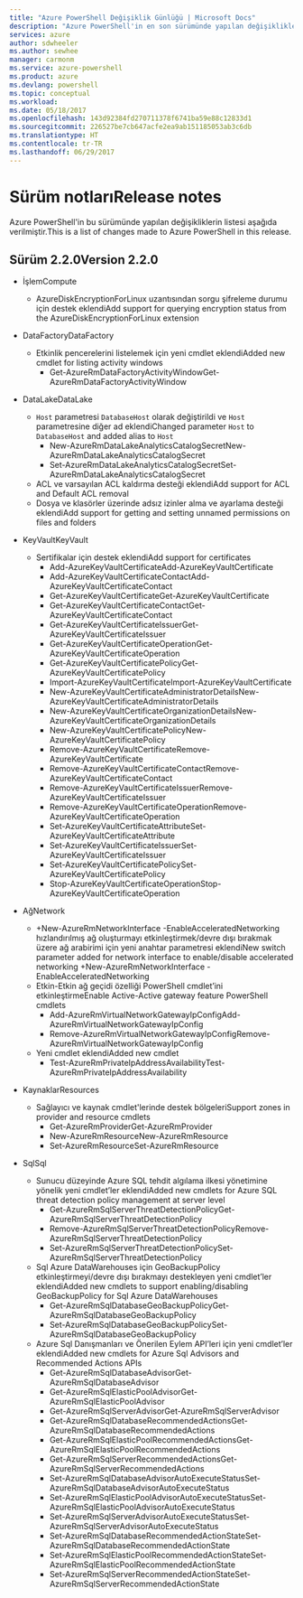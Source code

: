 ```yaml
---
title: "Azure PowerShell Değişiklik Günlüğü | Microsoft Docs"
description: "Azure PowerShell'in en son sürümünde yapılan değişikliklerin geçmişi aşağıda verilmiştir."
services: azure
author: sdwheeler
ms.author: sewhee
manager: carmonm
ms.service: azure-powershell
ms.product: azure
ms.devlang: powershell
ms.topic: conceptual
ms.workload: 
ms.date: 05/18/2017
ms.openlocfilehash: 143d92384fd270711378f6741ba59e88c12833d1
ms.sourcegitcommit: 226527be7cb647acfe2ea9ab151185053ab3c6db
ms.translationtype: HT
ms.contentlocale: tr-TR
ms.lasthandoff: 06/29/2017
---
```

# <a name="release-notes"></a><span data-ttu-id="07aee-103">Sürüm notları</span><span class="sxs-lookup"><span data-stu-id="07aee-103">Release notes</span></span>

<span data-ttu-id="07aee-104">Azure PowerShell'in bu sürümünde yapılan değişikliklerin listesi aşağıda verilmiştir.</span><span class="sxs-lookup"><span data-stu-id="07aee-104">This is a list of changes made to Azure PowerShell in this release.</span></span>

## <a name="version-220"></a><span data-ttu-id="07aee-105">Sürüm 2.2.0</span><span class="sxs-lookup"><span data-stu-id="07aee-105">Version 2.2.0</span></span>
* <span data-ttu-id="07aee-106">İşlem</span><span class="sxs-lookup"><span data-stu-id="07aee-106">Compute</span></span>
  - <span data-ttu-id="07aee-107">AzureDiskEncryptionForLinux uzantısından sorgu şifreleme durumu için destek eklendi</span><span class="sxs-lookup"><span data-stu-id="07aee-107">Add support for querying encryption status from the AzureDiskEncryptionForLinux extension</span></span>
* <span data-ttu-id="07aee-108">DataFactory</span><span class="sxs-lookup"><span data-stu-id="07aee-108">DataFactory</span></span>
  - <span data-ttu-id="07aee-109">Etkinlik pencerelerini listelemek için yeni cmdlet eklendi</span><span class="sxs-lookup"><span data-stu-id="07aee-109">Added new cmdlet for listing activity windows</span></span>
    + <span data-ttu-id="07aee-110">Get-AzureRmDataFactoryActivityWindow</span><span class="sxs-lookup"><span data-stu-id="07aee-110">Get-AzureRmDataFactoryActivityWindow</span></span>
* <span data-ttu-id="07aee-111">DataLake</span><span class="sxs-lookup"><span data-stu-id="07aee-111">DataLake</span></span>
  - <span data-ttu-id="07aee-112">`Host` parametresi `DatabaseHost` olarak değiştirildi ve `Host` parametresine diğer ad eklendi</span><span class="sxs-lookup"><span data-stu-id="07aee-112">Changed parameter `Host` to `DatabaseHost` and added alias to `Host`</span></span>
    + <span data-ttu-id="07aee-113">New-AzureRmDataLakeAnalyticsCatalogSecret</span><span class="sxs-lookup"><span data-stu-id="07aee-113">New-AzureRmDataLakeAnalyticsCatalogSecret</span></span>
    + <span data-ttu-id="07aee-114">Set-AzureRmDataLakeAnalyticsCatalogSecret</span><span class="sxs-lookup"><span data-stu-id="07aee-114">Set-AzureRmDataLakeAnalyticsCatalogSecret</span></span>
  - <span data-ttu-id="07aee-115">ACL ve varsayılan ACL kaldırma desteği eklendi</span><span class="sxs-lookup"><span data-stu-id="07aee-115">Add support for ACL and Default ACL removal</span></span>
  - <span data-ttu-id="07aee-116">Dosya ve klasörler üzerinde adsız izinler alma ve ayarlama desteği eklendi</span><span class="sxs-lookup"><span data-stu-id="07aee-116">Add support for getting and setting unnamed permissions on files and folders</span></span>
* <span data-ttu-id="07aee-117">KeyVault</span><span class="sxs-lookup"><span data-stu-id="07aee-117">KeyVault</span></span>
  - <span data-ttu-id="07aee-118">Sertifikalar için destek eklendi</span><span class="sxs-lookup"><span data-stu-id="07aee-118">Add support for certificates</span></span>
    + <span data-ttu-id="07aee-119">Add-AzureKeyVaultCertificate</span><span class="sxs-lookup"><span data-stu-id="07aee-119">Add-AzureKeyVaultCertificate</span></span>
    + <span data-ttu-id="07aee-120">Add-AzureKeyVaultCertificateContact</span><span class="sxs-lookup"><span data-stu-id="07aee-120">Add-AzureKeyVaultCertificateContact</span></span>
    + <span data-ttu-id="07aee-121">Get-AzureKeyVaultCertificate</span><span class="sxs-lookup"><span data-stu-id="07aee-121">Get-AzureKeyVaultCertificate</span></span>
    + <span data-ttu-id="07aee-122">Get-AzureKeyVaultCertificateContact</span><span class="sxs-lookup"><span data-stu-id="07aee-122">Get-AzureKeyVaultCertificateContact</span></span>
    + <span data-ttu-id="07aee-123">Get-AzureKeyVaultCertificateIssuer</span><span class="sxs-lookup"><span data-stu-id="07aee-123">Get-AzureKeyVaultCertificateIssuer</span></span>
    + <span data-ttu-id="07aee-124">Get-AzureKeyVaultCertificateOperation</span><span class="sxs-lookup"><span data-stu-id="07aee-124">Get-AzureKeyVaultCertificateOperation</span></span>
    + <span data-ttu-id="07aee-125">Get-AzureKeyVaultCertificatePolicy</span><span class="sxs-lookup"><span data-stu-id="07aee-125">Get-AzureKeyVaultCertificatePolicy</span></span>
    + <span data-ttu-id="07aee-126">Import-AzureKeyVaultCertificate</span><span class="sxs-lookup"><span data-stu-id="07aee-126">Import-AzureKeyVaultCertificate</span></span>
    + <span data-ttu-id="07aee-127">New-AzureKeyVaultCertificateAdministratorDetails</span><span class="sxs-lookup"><span data-stu-id="07aee-127">New-AzureKeyVaultCertificateAdministratorDetails</span></span>
    + <span data-ttu-id="07aee-128">New-AzureKeyVaultCertificateOrganizationDetails</span><span class="sxs-lookup"><span data-stu-id="07aee-128">New-AzureKeyVaultCertificateOrganizationDetails</span></span>
    + <span data-ttu-id="07aee-129">New-AzureKeyVaultCertificatePolicy</span><span class="sxs-lookup"><span data-stu-id="07aee-129">New-AzureKeyVaultCertificatePolicy</span></span>
    + <span data-ttu-id="07aee-130">Remove-AzureKeyVaultCertificate</span><span class="sxs-lookup"><span data-stu-id="07aee-130">Remove-AzureKeyVaultCertificate</span></span>
    + <span data-ttu-id="07aee-131">Remove-AzureKeyVaultCertificateContact</span><span class="sxs-lookup"><span data-stu-id="07aee-131">Remove-AzureKeyVaultCertificateContact</span></span>
    + <span data-ttu-id="07aee-132">Remove-AzureKeyVaultCertificateIssuer</span><span class="sxs-lookup"><span data-stu-id="07aee-132">Remove-AzureKeyVaultCertificateIssuer</span></span>
    + <span data-ttu-id="07aee-133">Remove-AzureKeyVaultCertificateOperation</span><span class="sxs-lookup"><span data-stu-id="07aee-133">Remove-AzureKeyVaultCertificateOperation</span></span>
    + <span data-ttu-id="07aee-134">Set-AzureKeyVaultCertificateAttribute</span><span class="sxs-lookup"><span data-stu-id="07aee-134">Set-AzureKeyVaultCertificateAttribute</span></span>
    + <span data-ttu-id="07aee-135">Set-AzureKeyVaultCertificateIssuer</span><span class="sxs-lookup"><span data-stu-id="07aee-135">Set-AzureKeyVaultCertificateIssuer</span></span>
    + <span data-ttu-id="07aee-136">Set-AzureKeyVaultCertificatePolicy</span><span class="sxs-lookup"><span data-stu-id="07aee-136">Set-AzureKeyVaultCertificatePolicy</span></span>
    + <span data-ttu-id="07aee-137">Stop-AzureKeyVaultCertificateOperation</span><span class="sxs-lookup"><span data-stu-id="07aee-137">Stop-AzureKeyVaultCertificateOperation</span></span>
* <span data-ttu-id="07aee-138">Ağ</span><span class="sxs-lookup"><span data-stu-id="07aee-138">Network</span></span>

  - <span data-ttu-id="07aee-139">+New-AzureRmNetworkInterface -EnableAcceleratedNetworking hızlandırılmış ağ oluşturmayı etkinleştirmek/devre dışı bırakmak üzere ağ arabirimi için yeni anahtar parametresi eklendi</span><span class="sxs-lookup"><span data-stu-id="07aee-139">New switch parameter added for network interface to enable/disable accelerated networking +New-AzureRmNetworkInterface -EnableAcceleratedNetworking</span></span>
  - <span data-ttu-id="07aee-140">Etkin-Etkin ağ geçidi özelliği PowerShell cmdlet’ini etkinleştirme</span><span class="sxs-lookup"><span data-stu-id="07aee-140">Enable Active-Active gateway feature PowerShell cmdlets</span></span>
    + <span data-ttu-id="07aee-141">Add-AzureRmVirtualNetworkGatewayIpConfig</span><span class="sxs-lookup"><span data-stu-id="07aee-141">Add-AzureRmVirtualNetworkGatewayIpConfig</span></span>
    + <span data-ttu-id="07aee-142">Remove-AzureRmVirtualNetworkGatewayIpConfig</span><span class="sxs-lookup"><span data-stu-id="07aee-142">Remove-AzureRmVirtualNetworkGatewayIpConfig</span></span>
  - <span data-ttu-id="07aee-143">Yeni cmdlet eklendi</span><span class="sxs-lookup"><span data-stu-id="07aee-143">Added new cmdlet</span></span>
    + <span data-ttu-id="07aee-144">Test-AzureRmPrivateIpAddressAvailability</span><span class="sxs-lookup"><span data-stu-id="07aee-144">Test-AzureRmPrivateIpAddressAvailability</span></span>
* <span data-ttu-id="07aee-145">Kaynaklar</span><span class="sxs-lookup"><span data-stu-id="07aee-145">Resources</span></span>
  - <span data-ttu-id="07aee-146">Sağlayıcı ve kaynak cmdlet'lerinde destek bölgeleri</span><span class="sxs-lookup"><span data-stu-id="07aee-146">Support zones in provider and resource cmdlets</span></span>
    + <span data-ttu-id="07aee-147">Get-AzureRmProvider</span><span class="sxs-lookup"><span data-stu-id="07aee-147">Get-AzureRmProvider</span></span>
    + <span data-ttu-id="07aee-148">New-AzureRmResource</span><span class="sxs-lookup"><span data-stu-id="07aee-148">New-AzureRmResource</span></span>
    + <span data-ttu-id="07aee-149">Set-AzureRmResource</span><span class="sxs-lookup"><span data-stu-id="07aee-149">Set-AzureRmResource</span></span>
* <span data-ttu-id="07aee-150">Sql</span><span class="sxs-lookup"><span data-stu-id="07aee-150">Sql</span></span>
  - <span data-ttu-id="07aee-151">Sunucu düzeyinde Azure SQL tehdit algılama ilkesi yönetimine yönelik yeni cmdlet’ler eklendi</span><span class="sxs-lookup"><span data-stu-id="07aee-151">Added new cmdlets for Azure SQL threat detection policy management at server level</span></span>
    + <span data-ttu-id="07aee-152">Get-AzureRmSqlServerThreatDetectionPolicy</span><span class="sxs-lookup"><span data-stu-id="07aee-152">Get-AzureRmSqlServerThreatDetectionPolicy</span></span>
    + <span data-ttu-id="07aee-153">Remove-AzureRmSqlServerThreatDetectionPolicy</span><span class="sxs-lookup"><span data-stu-id="07aee-153">Remove-AzureRmSqlServerThreatDetectionPolicy</span></span>
    + <span data-ttu-id="07aee-154">Set-AzureRmSqlServerThreatDetectionPolicy</span><span class="sxs-lookup"><span data-stu-id="07aee-154">Set-AzureRmSqlServerThreatDetectionPolicy</span></span>
  - <span data-ttu-id="07aee-155">Sql Azure DataWarehouses için GeoBackupPolicy etkinleştirmeyi/devre dışı bırakmayı destekleyen yeni cmdlet’ler eklendi</span><span class="sxs-lookup"><span data-stu-id="07aee-155">Added new cmdlets to support enabling/disabling GeoBackupPolicy for Sql Azure DataWarehouses</span></span>
    + <span data-ttu-id="07aee-156">Get-AzureRmSqlDatabaseGeoBackupPolicy</span><span class="sxs-lookup"><span data-stu-id="07aee-156">Get-AzureRmSqlDatabaseGeoBackupPolicy</span></span>
    + <span data-ttu-id="07aee-157">Set-AzureRmSqlDatabaseGeoBackupPolicy</span><span class="sxs-lookup"><span data-stu-id="07aee-157">Set-AzureRmSqlDatabaseGeoBackupPolicy</span></span>
  - <span data-ttu-id="07aee-158">Azure Sql Danışmanları ve Önerilen Eylem API’leri için yeni cmdlet’ler eklendi</span><span class="sxs-lookup"><span data-stu-id="07aee-158">Added new cmdlets for Azure Sql Advisors and Recommended Actions APIs</span></span>
    + <span data-ttu-id="07aee-159">Get-AzureRmSqlDatabaseAdvisor</span><span class="sxs-lookup"><span data-stu-id="07aee-159">Get-AzureRmSqlDatabaseAdvisor</span></span>
    + <span data-ttu-id="07aee-160">Get-AzureRmSqlElasticPoolAdvisor</span><span class="sxs-lookup"><span data-stu-id="07aee-160">Get-AzureRmSqlElasticPoolAdvisor</span></span>
    + <span data-ttu-id="07aee-161">Get-AzureRmSqlServerAdvisor</span><span class="sxs-lookup"><span data-stu-id="07aee-161">Get-AzureRmSqlServerAdvisor</span></span>
    + <span data-ttu-id="07aee-162">Get-AzureRmSqlDatabaseRecommendedActions</span><span class="sxs-lookup"><span data-stu-id="07aee-162">Get-AzureRmSqlDatabaseRecommendedActions</span></span>
    + <span data-ttu-id="07aee-163">Get-AzureRmSqlElasticPoolRecommendedActions</span><span class="sxs-lookup"><span data-stu-id="07aee-163">Get-AzureRmSqlElasticPoolRecommendedActions</span></span>
    + <span data-ttu-id="07aee-164">Get-AzureRmSqlServerRecommendedActions</span><span class="sxs-lookup"><span data-stu-id="07aee-164">Get-AzureRmSqlServerRecommendedActions</span></span>
    + <span data-ttu-id="07aee-165">Set-AzureRmSqlDatabaseAdvisorAutoExecuteStatus</span><span class="sxs-lookup"><span data-stu-id="07aee-165">Set-AzureRmSqlDatabaseAdvisorAutoExecuteStatus</span></span>
    + <span data-ttu-id="07aee-166">Set-AzureRmSqlElasticPoolAdvisorAutoExecuteStatus</span><span class="sxs-lookup"><span data-stu-id="07aee-166">Set-AzureRmSqlElasticPoolAdvisorAutoExecuteStatus</span></span>
    + <span data-ttu-id="07aee-167">Set-AzureRmSqlServerAdvisorAutoExecuteStatus</span><span class="sxs-lookup"><span data-stu-id="07aee-167">Set-AzureRmSqlServerAdvisorAutoExecuteStatus</span></span>
    + <span data-ttu-id="07aee-168">Set-AzureRmSqlDatabaseRecommendedActionState</span><span class="sxs-lookup"><span data-stu-id="07aee-168">Set-AzureRmSqlDatabaseRecommendedActionState</span></span>
    + <span data-ttu-id="07aee-169">Set-AzureRmSqlElasticPoolRecommendedActionState</span><span class="sxs-lookup"><span data-stu-id="07aee-169">Set-AzureRmSqlElasticPoolRecommendedActionState</span></span>
    + <span data-ttu-id="07aee-170">Set-AzureRmSqlServerRecommendedActionState</span><span class="sxs-lookup"><span data-stu-id="07aee-170">Set-AzureRmSqlServerRecommendedActionState</span></span>
